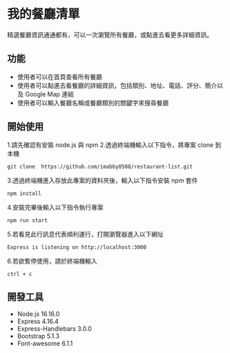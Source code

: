 # 我的餐廳清單

精選餐廳資訊通通都有，可以一次瀏覽所有餐廳，或點進去看更多詳細資訊。

## 功能

- 使用者可以在首頁查看所有餐廳
- 使用者可以點進去看餐廳的詳細資訊，包括類別、地址、電話、評分、簡介以及 Google Map 連結
- 使用者可以輸入餐廳名稱或餐廳類別的關鍵字來搜尋餐廳

## 開始使用

1.請先確認有安裝 node.js 與 npm 2.透過終端機輸入以下指令，將專案 clone 到本機

```
git clone  https://github.com/imabby0508/restaurant-list.git
```

3.透過終端機進入存放此專案的資料夾後，輸入以下指令安裝 npm 套件

```
npm install
```

4.安裝完畢後輸入以下指令執行專案

```
npm run start
```

5.若看見此行訊息代表順利運行，打開瀏覽器進入以下網址

```
Express is listening on http://localhost:3000
```

6.若欲暫停使用，請於終端機輸入

```
ctrl + c
```

## 開發工具

- Node.js 16.16.0
- Express 4.16.4
- Express-Handlebars 3.0.0
- Bootstrap 5.1.3
- Font-awesome 6.1.1
